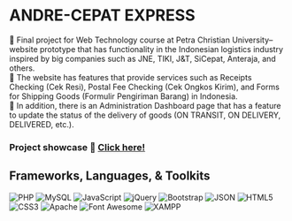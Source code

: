 # ANDRE-CEPAT EXPRESS
🚚 Final project for Web Technology course at Petra Christian University–website prototype that has functionality in the Indonesian logistics industry inspired by big companies such as JNE, TIKI, J&T, SiCepat, Anteraja, and others.<br>
🚚 The website has features that provide services such as Receipts Checking (Cek Resi), Postal Fee Checking (Cek Ongkos Kirim), and Forms for Shipping Goods (Formulir Pengiriman Barang) in Indonesia.<br>
🚚 In addition, there is an Administration Dashboard page that has a feature to update the status of the delivery of goods (ON TRANSIT, ON DELIVERY, DELIVERED, etc.).<br>

### Project showcase 🚚 [Click here!](https://youtu.be/riaPxsbMosk)

## Frameworks, Languages, & Toolkits
![PHP](https://img.shields.io/badge/PHP-777BB4?style=for-the-badge&logo=php&logoColor=white)
![MySQL](https://img.shields.io/badge/MySQL-005C84?style=for-the-badge&logo=mysql&logoColor=white)
![JavaScript](https://img.shields.io/badge/JavaScript-323330?style=for-the-badge&logo=javascript&logoColor=F7DF1E)
![jQuery](https://img.shields.io/badge/jQuery-0769AD?style=for-the-badge&logo=jquery&logoColor=white)
![Bootstrap](https://img.shields.io/badge/Bootstrap-563D7C?style=for-the-badge&logo=bootstrap&logoColor=white)
![JSON](https://img.shields.io/badge/json-5E5C5C?style=for-the-badge&logo=json&logoColor=white)
![HTML5](https://img.shields.io/badge/HTML5-E34F26?style=for-the-badge&logo=html5&logoColor=white)
![CSS3](https://img.shields.io/badge/CSS3-1572B6?style=for-the-badge&logo=css3&logoColor=white)
![Apache](https://img.shields.io/badge/Apache-D22128?style=for-the-badge&logo=Apache&logoColor=white)
![Font Awesome](https://img.shields.io/badge/Font_Awesome-339AF0?style=for-the-badge&logo=fontawesome&logoColor=white)
![XAMPP](https://img.shields.io/badge/Xampp-F37623?style=for-the-badge&logo=xampp&logoColor=white)
